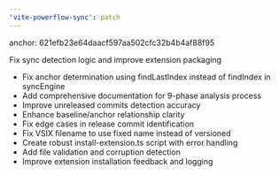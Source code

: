 ```yaml
---
'vite-powerflow-sync': patch
---
```


anchor: 621efb23e64daacf597aa502cfc32b4b4af88f95

Fix sync detection logic and improve extension packaging

- Fix anchor determination using findLastIndex instead of findIndex in syncEngine
- Add comprehensive documentation for 9-phase analysis process
- Improve unreleased commits detection accuracy
- Enhance baseline/anchor relationship clarity
- Fix edge cases in release commit identification
- Fix VSIX filename to use fixed name instead of versioned
- Create robust install-extension.ts script with error handling
- Add file validation and corruption detection
- Improve extension installation feedback and logging
